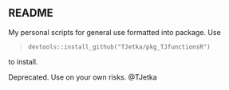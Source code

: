 ## README

My personal scripts for general use formatted into package. Use 

>`devtools::install_github("TJetka/pkg_TJfunctionsR")`

to install.

Deprecated. Use on your own risks.
@TJetka
